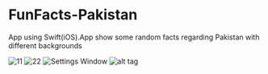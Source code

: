 FunFacts-Pakistan
=================

App using Swift(iOS).App show some random facts regarding Pakistan with different backgrounds

![11](https://www.dropbox.com/s/9twyz0jx7fr9taz/11.PNG "Optional title")
![22](https://www.dropbox.com/s/yhb94tcsucxui2q/22.PNG "Optional title")
![Settings Window](https://www.dropbox.com/s/yhb94tcsucxui2q/22.PNG)
![alt tag](https://www.dropbox.com/s/yhb94tcsucxui2q/22.PNG)

